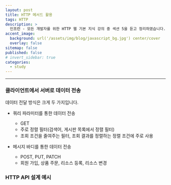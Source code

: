 ```yaml
---
layout: post
title: HTTP 메서드 활용
tags: HTTP
description: >
  인프런 - 모든 개발자를 위한 HTTP 웹 기본 지식 강의 중 섹션 5을 듣고 정리하였습니다.
accent_image:
  background: url('/assets/img/blog/javascript_bg.jpg') center/cover
  overlay: false
sitemap: false
published: false
# invert_sidebar: true
categories:
  - study
---
```


---

### 클라이언트에서 서버로 데이터 전송

데이터 전달 방식은 크게 두 가지입니다.

- 쿼리 파라미터를 통한 데이터 전송

  - GET
  - 주로 정렬 필터(검색어, 게시판 목록에서 정렬 필터)
  - 조회 조건을 줄여주는 필터, 조회 결과를 정렬하는 정렬 조건에 주로 사용

- 메시지 바디를 통한 데이터 전송
  - POST, PUT, PATCH
  - 회원 가입, 상품 주문, 리소스 등록, 리소스 변경

### HTTP API 설계 예시
